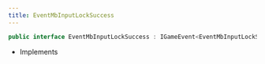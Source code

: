 ```yaml
---
title: EventMbInputLockSuccess
---
```


```csharp
public interface EventMbInputLockSuccess : IGameEvent<EventMbInputLockSuccess>
```

- Implements

